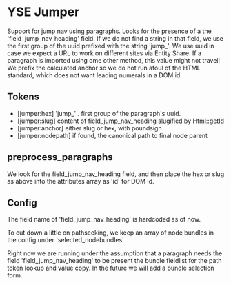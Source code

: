 # YSE Jumper

Support for jump nav using paragraphs.  Looks for the presence of a the 
'field_jump_nav_heading' field.   If we do not find a string in that field, 
we use the first group of the uuid prefixed with the string 'jump_'.  We use
uuid in case we expect a URL to work on different sites via Entity Share. If
a paragraph is imported using ome other method, this value might not travel!
We prefix the calculated anchor so we do not run afoul of the HTML standard,
which does not want leading numerals in a DOM id.

## Tokens

* [jumper:hex] 'jump_' . first group of the paragraph's uuid.
* [jumper:slug] content of field_jump_nav_heading slugified by Html::getId
* [jumper:anchor] either slug or hex, with poundsign
* [jumper:nodepath] if found, the canonical path to final node parent

## preprocess_paragraphs

We look for the field_jump_nav_heading field, and then place the hex or slug 
as above into the attributes array as 'id' for DOM id.

## Config

The field name of 'field_jump_nav_heading' is hardcoded as of now.

To cut down a little on pathseeking, we keep an array of node bundles in the config 
under 'selected_nodebundles'

Right now we are running under the assumption that a paragraph needs the field
'field_jump_nav_heading' to be present the bundle fieldlist for the path token 
lookup and value copy. In the future we will add a bundle selection form.